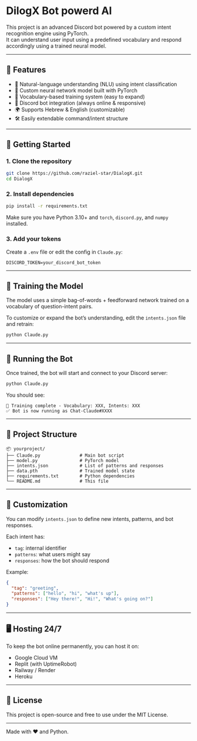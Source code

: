 # DilogX Bot powerd AI

This project is an advanced Discord bot powered by a custom intent recognition engine using PyTorch.  
It can understand user input using a predefined vocabulary and respond accordingly using a trained neural model.

---

## 🔧 Features

- 💬 Natural-language understanding (NLU) using intent classification  
- 🧠 Custom neural network model built with PyTorch  
- 📖 Vocabulary-based training system (easy to expand)  
- 🤖 Discord bot integration (always online & responsive)  
- 🌍 Supports Hebrew & English (customizable)  
- 🛠️ Easily extendable command/intent structure

---

## 🚀 Getting Started

### 1. Clone the repository

```bash
git clone https://github.com/raziel-star/DialogX.git
cd DialogX
```

### 2. Install dependencies

```bash
pip install -r requirements.txt
```

Make sure you have Python 3.10+ and `torch`, `discord.py`, and `numpy` installed.

### 3. Add your tokens

Create a `.env` file or edit the config in `Claude.py`:

```env
DISCORD_TOKEN=your_discord_bot_token
```

---

## 🧠 Training the Model

The model uses a simple bag-of-words + feedforward network trained on a vocabulary of question-intent pairs.

To customize or expand the bot’s understanding, edit the `intents.json` file and retrain:

```bash
python Claude.py
```

---

## 💬 Running the Bot

Once trained, the bot will start and connect to your Discord server:

```bash
python Claude.py
```

You should see:

```
🧠 Training complete - Vocabulary: XXX, Intents: XXX
✅ Bot is now running as Chat-Claude#XXXX
```

---

## 📁 Project Structure

```
📦 yourproject/
├── Claude.py               # Main bot script
├── model.py                # PyTorch model
├── intents.json            # List of patterns and responses
├── data.pth                # Trained model state
├── requirements.txt        # Python dependencies
└── README.md               # This file
```

---

## 🧩 Customization

You can modify `intents.json` to define new intents, patterns, and bot responses.

Each intent has:
- `tag`: internal identifier
- `patterns`: what users might say
- `responses`: how the bot should respond

Example:
```json
{
  "tag": "greeting",
  "patterns": ["hello", "hi", "what's up"],
  "responses": ["Hey there!", "Hi!", "What's going on?"]
}
```

---

## 🖥 Hosting 24/7

To keep the bot online permanently, you can host it on:

- Google Cloud VM
- Replit (with UptimeRobot)
- Railway / Render
- Heroku

---

## 📜 License

This project is open-source and free to use under the MIT License.

---

Made with ❤️ and Python.
